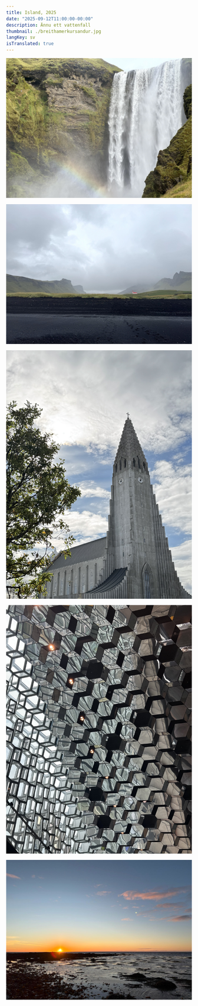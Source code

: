 ```yaml
---
title: Island, 2025
date: "2025-09-12T11:00:00-00:00"
description: Ännu ett vattenfall
thumbnail: ./breithamerkursandur.jpg
langKey: sv
isTranslated: true
---
```


<div class="kg-card kg-image-card kg-width-full">

![Skógafoss](./skogafoss.jpg)

</div>

![Víkkyrkan](./vik.jpg)

<div class="row">
  <div class="col-6">

![Hallgrímskrikja](./hallgrimskirkja.jpg)

  </div>
  <div class="col-6">

![Harpa Konserthus](./harpa.jpg)

  </div>
</div>

![Álftanes](./alftanes.jpg)
